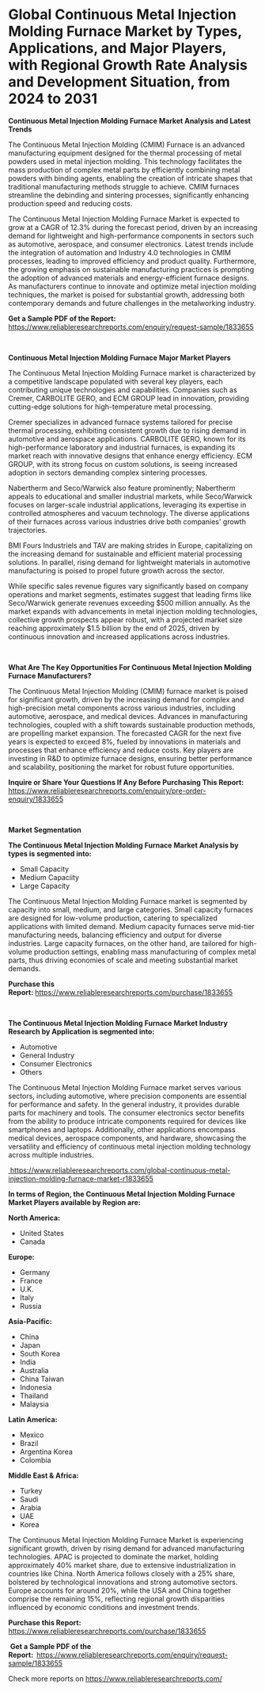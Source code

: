 <p><h1>Global Continuous Metal Injection Molding Furnace Market by Types, Applications, and Major Players, with Regional Growth Rate Analysis and Development Situation, from 2024 to 2031</h1></p><p><strong>Continuous Metal Injection Molding Furnace Market Analysis and Latest Trends</strong></p>
<p><p>The Continuous Metal Injection Molding (CMIM) Furnace is an advanced manufacturing equipment designed for the thermal processing of metal powders used in metal injection molding. This technology facilitates the mass production of complex metal parts by efficiently combining metal powders with binding agents, enabling the creation of intricate shapes that traditional manufacturing methods struggle to achieve. CMIM furnaces streamline the debinding and sintering processes, significantly enhancing production speed and reducing costs.</p><p>The Continuous Metal Injection Molding Furnace Market is expected to grow at a CAGR of 12.3% during the forecast period, driven by an increasing demand for lightweight and high-performance components in sectors such as automotive, aerospace, and consumer electronics. Latest trends include the integration of automation and Industry 4.0 technologies in CMIM processes, leading to improved efficiency and product quality. Furthermore, the growing emphasis on sustainable manufacturing practices is prompting the adoption of advanced materials and energy-efficient furnace designs. As manufacturers continue to innovate and optimize metal injection molding techniques, the market is poised for substantial growth, addressing both contemporary demands and future challenges in the metalworking industry.</p></p>
<p><strong>Get a Sample PDF of the Report:&nbsp;</strong> <a href="https://www.reliableresearchreports.com/enquiry/request-sample/1833655?utm_campaign=2009&utm_medium=2&utm_source=Github&utm_content=ia&utm_term=01012025&utm_id=continuous-metal-injection-molding-furnace">https://www.reliableresearchreports.com/enquiry/request-sample/1833655</a></p>
<p>&nbsp;</p>
<p><strong>Continuous Metal Injection Molding Furnace Major Market Players</strong></p>
<p><p>The Continuous Metal Injection Molding Furnace market is characterized by a competitive landscape populated with several key players, each contributing unique technologies and capabilities. Companies such as Cremer, CARBOLITE GERO, and ECM GROUP lead in innovation, providing cutting-edge solutions for high-temperature metal processing. </p><p>Cremer specializes in advanced furnace systems tailored for precise thermal processing, exhibiting consistent growth due to rising demand in automotive and aerospace applications. CARBOLITE GERO, known for its high-performance laboratory and industrial furnaces, is expanding its market reach with innovative designs that enhance energy efficiency. ECM GROUP, with its strong focus on custom solutions, is seeing increased adoption in sectors demanding complex sintering processes.</p><p>Nabertherm and Seco/Warwick also feature prominently; Nabertherm appeals to educational and smaller industrial markets, while Seco/Warwick focuses on larger-scale industrial applications, leveraging its expertise in controlled atmospheres and vacuum technology. The diverse applications of their furnaces across various industries drive both companies' growth trajectories.</p><p>BMI Fours Industriels and TAV are making strides in Europe, capitalizing on the increasing demand for sustainable and efficient material processing solutions. In parallel, rising demand for lightweight materials in automotive manufacturing is poised to propel future growth across the sector.</p><p>While specific sales revenue figures vary significantly based on company operations and market segments, estimates suggest that leading firms like Seco/Warwick generate revenues exceeding $500 million annually. As the market expands with advancements in metal injection molding technologies, collective growth prospects appear robust, with a projected market size reaching approximately $1.5 billion by the end of 2025, driven by continuous innovation and increased applications across industries.</p></p>
<p>&nbsp;</p>
<p><strong>What Are The Key Opportunities For Continuous Metal Injection Molding Furnace Manufacturers?</strong></p>
<p><p>The Continuous Metal Injection Molding (CMIM) furnace market is poised for significant growth, driven by the increasing demand for complex and high-precision metal components across various industries, including automotive, aerospace, and medical devices. Advances in manufacturing technologies, coupled with a shift towards sustainable production methods, are propelling market expansion. The forecasted CAGR for the next five years is expected to exceed 8%, fueled by innovations in materials and processes that enhance efficiency and reduce costs. Key players are investing in R&D to optimize furnace designs, ensuring better performance and scalability, positioning the market for robust future opportunities.</p></p>
<p><strong>Inquire or Share Your Questions If Any Before Purchasing This Report:</strong> <a href="https://www.reliableresearchreports.com/enquiry/pre-order-enquiry/1833655?utm_campaign=2009&utm_medium=2&utm_source=Github&utm_content=ia&utm_term=01012025&utm_id=continuous-metal-injection-molding-furnace">https://www.reliableresearchreports.com/enquiry/pre-order-enquiry/1833655</a></p>
<p>&nbsp;</p>
<p><strong>Market Segmentation</strong></p>
<p><strong>The Continuous Metal Injection Molding Furnace Market Analysis by types is segmented into:</strong></p>
<p><ul><li>Small Capacity</li><li>Medium Capaciity</li><li>Large Capacity</li></ul></p>
<p><p>The Continuous Metal Injection Molding Furnace market is segmented by capacity into small, medium, and large categories. Small capacity furnaces are designed for low-volume production, catering to specialized applications with limited demand. Medium capacity furnaces serve mid-tier manufacturing needs, balancing efficiency and output for diverse industries. Large capacity furnaces, on the other hand, are tailored for high-volume production settings, enabling mass manufacturing of complex metal parts, thus driving economies of scale and meeting substantial market demands.</p></p>
<p><strong>Purchase this Report:&nbsp;</strong><a href="https://www.reliableresearchreports.com/purchase/1833655?utm_campaign=2009&utm_medium=2&utm_source=Github&utm_content=ia&utm_term=01012025&utm_id=continuous-metal-injection-molding-furnace">https://www.reliableresearchreports.com/purchase/1833655</a></p>
<p>&nbsp;</p>
<p><strong>The Continuous Metal Injection Molding Furnace Market Industry Research by Application is segmented into:</strong></p>
<p><ul><li>Automotive</li><li>General Industry</li><li>Consumer Electronics</li><li>Others</li></ul></p>
<p><p>The Continuous Metal Injection Molding Furnace market serves various sectors, including automotive, where precision components are essential for performance and safety. In the general industry, it provides durable parts for machinery and tools. The consumer electronics sector benefits from the ability to produce intricate components required for devices like smartphones and laptops. Additionally, other applications encompass medical devices, aerospace components, and hardware, showcasing the versatility and efficiency of continuous metal injection molding technology across multiple industries.</p></p>
<p><a href="https://www.reliableresearchreports.com/global-continuous-metal-injection-molding-furnace-market-r1833655?utm_campaign=2009&utm_medium=2&utm_source=Github&utm_content=ia&utm_term=01012025&utm_id=continuous-metal-injection-molding-furnace">&nbsp;https://www.reliableresearchreports.com/global-continuous-metal-injection-molding-furnace-market-r1833655</a></p>
<p><strong>In terms of Region, the Continuous Metal Injection Molding Furnace Market Players available by Region are:</strong></p>
<p>
    <p> <strong> North America: </strong>
        <ul>
            <li>United States</li>
            <li>Canada</li>
        </ul>
        </p> 
    <p> <strong> Europe: </strong>
        <ul>
            <li>Germany</li>
            <li>France</li>
            <li>U.K.</li>
            <li>Italy</li>
            <li>Russia</li>
        </ul>
        </p> 
    <p> <strong> Asia-Pacific: </strong>
        <ul>
            <li>China</li>
            <li>Japan</li>
            <li>South Korea</li>
            <li>India</li>
            <li>Australia</li>
            <li>China Taiwan</li>
            <li>Indonesia</li>
            <li>Thailand</li>
            <li>Malaysia</li>
        </ul>
        </p> 
    <p> <strong> Latin America: </strong>
        <ul>
            <li>Mexico</li>
            <li>Brazil</li>
            <li>Argentina Korea</li>
            <li>Colombia</li>
        </ul>
        </p> 
    <p> <strong> Middle East & Africa: </strong>
        <ul>
            <li>Turkey</li>
            <li>Saudi</li>
            <li>Arabia</li>
            <li>UAE</li>
            <li>Korea</li>
        </ul>
    </p>
    </p>
<p><p>The Continuous Metal Injection Molding Furnace Market is experiencing significant growth, driven by rising demand for advanced manufacturing technologies. APAC is projected to dominate the market, holding approximately 40% market share, due to extensive industrialization in countries like China. North America follows closely with a 25% share, bolstered by technological innovations and strong automotive sectors. Europe accounts for around 20%, while the USA and China together comprise the remaining 15%, reflecting regional growth disparities influenced by economic conditions and investment trends.</p></p>
<p><strong>Purchase this Report: </strong><a href="https://www.reliableresearchreports.com/purchase/1833655?utm_campaign=2009&utm_medium=2&utm_source=Github&utm_content=ia&utm_term=01012025&utm_id=continuous-metal-injection-molding-furnace">https://www.reliableresearchreports.com/purchase/1833655</a></p>
<p>&nbsp;<strong>Get a Sample PDF of the Report:&nbsp;&nbsp;</strong><a href="https://www.reliableresearchreports.com/enquiry/request-sample/1833655?utm_campaign=2009&utm_medium=2&utm_source=Github&utm_content=ia&utm_term=01012025&utm_id=continuous-metal-injection-molding-furnace">https://www.reliableresearchreports.com/enquiry/request-sample/1833655</a></p>
<p><strong></strong></p>
<p>Check more reports on <a href="https://www.reliableresearchreports.com/?utm_campaign=2009&utm_medium=2&utm_source=Github&utm_content=ia&utm_term=01012025&utm_id=continuous-metal-injection-molding-furnace">https://www.reliableresearchreports.com/</a></p>